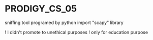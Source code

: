 # PRODIGY_CS_05
sniffing tool programed  by python
import "scapy" library
   
! I didn't promote to unethical purposes ! only for education purpose   
